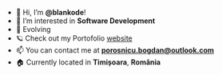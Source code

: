 - 👋 Hi, I’m **@blankode**!
- 👀 I’m interested in **Software Development**
- 🥚 Evolving
- 🪐 Check out my Portofolio [website](https://blankode.github.io/Portofolio/)
- 📫 You can contact me at **porosnicu.bogdan@outlook.com**
- 🏠 Currently located in **Timișoara**, **România**

